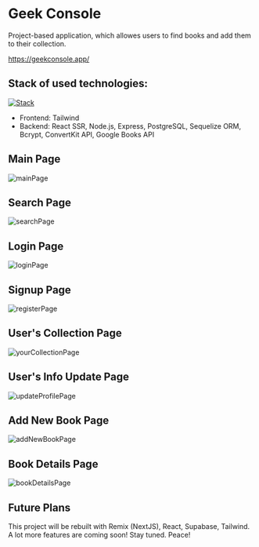 # Geek Console
Project-based application, which allowes users to find books and add them to their collection.

https://geekconsole.app/

## Stack of used technologies:

[![Stack](https://skillicons.dev/icons?i=js,nodejs,tailwind,postgres,express&perline=16)](https://skillicons.dev)

- Frontend: Tailwind
- Backend: React SSR, Node.js, Express, PostgreSQL, Sequelize ORM, Bcrypt, ConvertKit API, Google Books API

## Main Page

![mainPage](https://user-images.githubusercontent.com/103357166/201524829-642f975b-17c6-43e7-aec0-e9b13f301bc0.png)

## Search Page

![searchPage](https://user-images.githubusercontent.com/103357166/201524845-28d30dd1-2b22-43a9-ae92-f40092fc0c8a.png)

## Login Page

![loginPage](https://user-images.githubusercontent.com/103357166/201524888-235c8559-9b15-4301-b5c3-1654b30aab0c.png)

## Signup Page

![registerPage](https://user-images.githubusercontent.com/103357166/201524894-9bc1daf6-c187-4a33-8a22-286c08dd9229.png)

## User's Collection Page

![yourCollectionPage](https://user-images.githubusercontent.com/103357166/201524913-15bf2e31-fa95-4556-9fae-e44515f7b08a.png)

## User's Info Update Page

![updateProfilePage](https://user-images.githubusercontent.com/103357166/201524927-0a112c61-d7ec-4274-98df-189b0dd6aea7.png)

## Add New Book Page

![addNewBookPage](https://user-images.githubusercontent.com/103357166/201524946-00e5a45e-bfa4-40b7-b951-3df71e9a05fd.png)

## Book Details Page

![bookDetailsPage](https://user-images.githubusercontent.com/103357166/201524952-ccc23841-7825-4876-914e-ffd62d5c90ea.png)

## Future Plans

This project will be rebuilt with Remix (NextJS), React, Supabase, Tailwind. A lot more features are coming soon! Stay tuned. Peace!




